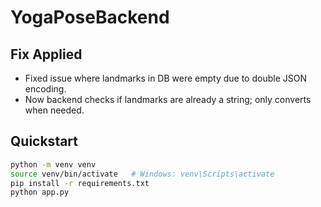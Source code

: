 # YogaPoseBackend

## Fix Applied
- Fixed issue where landmarks in DB were empty due to double JSON encoding.
- Now backend checks if landmarks are already a string; only converts when needed.

## Quickstart
```bash
python -m venv venv
source venv/bin/activate   # Windows: venv\Scripts\activate
pip install -r requirements.txt
python app.py
```
